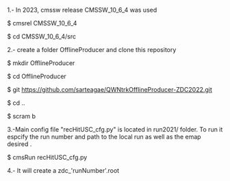 1.- In 2023, cmssw release CMSSW_10_6_4 was used

   $   cmsrel CMSSW_10_6_4 
   
   $   cd CMSSW_10_6_4/src
   
2.- create a folder OfflineProducer  and clone this repository

   $   mkdir OfflineProducer
   
   $   cd OfflineProducer
   
   $   git https://github.com/sarteagae/QWNtrkOfflineProducer-ZDC2022.git

   $   cd ..
   
   $   scram b 

3.-Main config file "recHitUSC_cfg.py" is located in run2021/ folder. To run it espcify the run number and path to the local run as well as the emap desired .

   $  cmsRun recHitUSC_cfg.py

4.- It will create a zdc_'runNumber'.root


